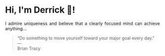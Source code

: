 # Hi, I'm Derrick 👋!
<p align="justify">I admire uniqueness and believe that a clearly focused mind can achieve anything...</p> 
<!-- #quote-start -->
<blockquote>&ldquo;Do something to move yourself toward your major goal every day.&rdquo; &mdash; <footer>Brian Tracy</footer></blockquote>
<!-- #quote-end -->
